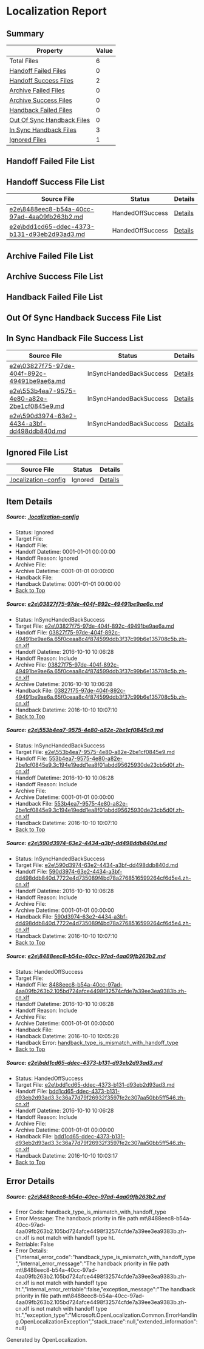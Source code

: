 # <a name='report-top'></a> Localization Report

## Summary
 Property | Value 
 -------- | ----- 
 Total Files | 6
[ Handoff Failed Files ](#handoff-failed-list)| 0
[ Handoff Success Files ](#handoff-success-list)| 2
[ Archive Failed Files ](#archive-failed-list)| 0
[ Archive Success Files ](#archive-success-list)| 0
[ Handback Failed Files ](#handback-failed-list)| 0
[ Out Of Sync Handback Files ](#outofsync-handback-success-list)| 0
[ In Sync Handback Files ](#insync-handback-success-list)| 3
[ Ignored Files ](#ignored-list)| 1

## <a name='handoff-failed-list'></a> Handoff Failed File List

## <a name='handoff-success-list'></a> Handoff Success File List
 Source File | Status | Details 
 ----------- | ------ | ------- 
 [e2e\8488eec8-b54a-40cc-97ad-4aa09fb263b2.md](https://github.com/OpenLocalizationTestOrg/ol-test0/blob/a670afbba178f22ad73f69b2e5b447718adb585f/e2e/8488eec8-b54a-40cc-97ad-4aa09fb263b2.md) | HandedOffSuccess | [Details](#1d75cfaa72e6353235957642daecd6aeaf1e86b74)
 [e2e\bdd1cd65-ddec-4373-b131-d93eb2d93ad3.md](https://github.com/OpenLocalizationTestOrg/ol-test0/blob/ff7f73c125084210d56905fe7c3aede1546d0474/e2e/bdd1cd65-ddec-4373-b131-d93eb2d93ad3.md) | HandedOffSuccess | [Details](#15ba847bd15792613ec08711a6973d699a9428a95)

## <a name='archive-failed-list'></a> Archive Failed File List

## <a name='archive-success-list'></a> Archive Success File List

## <a name='handback-failed-list'></a> Handback Failed File List

## <a name='outofsync-handback-success-list'></a> Out Of Sync Handback Success File List

## <a name='insync-handback-success-list'></a> In Sync Handback File Success List
 Source File | Status | Details 
 ----------- | ------ | ------- 
 [e2e\03827f75-97de-404f-892c-49491be9ae6a.md](https://github.com/OpenLocalizationTestOrg/ol-test0/blob/c1b3b32663a8e5bccc7d512cd27c068535275620/e2e/03827f75-97de-404f-892c-49491be9ae6a.md) | InSyncHandedBackSuccess | [Details](#b10956844a54dd01e4a23720b964b69ef1147e571)
 [e2e\553b4ea7-9575-4e80-a82e-2be1cf0845e9.md](https://github.com/OpenLocalizationTestOrg/ol-test0/blob/853435907c842ffbca7c39e13f570f327de96c82/e2e/553b4ea7-9575-4e80-a82e-2be1cf0845e9.md) | InSyncHandedBackSuccess | [Details](#a810968827167d363f235eff39b37435c7d58d8c2)
 [e2e\590d3974-63e2-4434-a3bf-dd498ddb840d.md](https://github.com/OpenLocalizationTestOrg/ol-test0/blob/853435907c842ffbca7c39e13f570f327de96c82/e2e/590d3974-63e2-4434-a3bf-dd498ddb840d.md) | InSyncHandedBackSuccess | [Details](#c89e3a2413db63c00556ba54d7175d4c868d05723)

## <a name='ignored-list'></a> Ignored File List
 Source File | Status | Details 
 ----------- | ------ | ------- 
 [.localization-config](https://github.com/OpenLocalizationTestOrg/ol-test0/blob/853435907c842ffbca7c39e13f570f327de96c82/.localization-config) | Ignored | [Details](#c268a05ecaa7ec85942ed632c29928ee5bd6da8d0)

## Item Details
##### <a name='c268a05ecaa7ec85942ed632c29928ee5bd6da8d0'></a> Source: [.localization-config](https://github.com/OpenLocalizationTestOrg/ol-test0/blob/853435907c842ffbca7c39e13f570f327de96c82/.localization-config)
* Status: Ignored
* Target File: 
* Handoff File: 
* Handoff Datetime: 0001-01-01 00:00:00
* Handoff Reason: Ignored
* Archive File: 
* Archive Datetime: 0001-01-01 00:00:00
* Handback File: 
* Handback Datetime: 0001-01-01 00:00:00
* [Back to Top](#report-top)

##### <a name='b10956844a54dd01e4a23720b964b69ef1147e571'></a> Source: [e2e\03827f75-97de-404f-892c-49491be9ae6a.md](https://github.com/OpenLocalizationTestOrg/ol-test0/blob/c1b3b32663a8e5bccc7d512cd27c068535275620/e2e/03827f75-97de-404f-892c-49491be9ae6a.md)
* Status: InSyncHandedBackSuccess
* Target File: [e2e\03827f75-97de-404f-892c-49491be9ae6a.md](https://github.com/OpenLocalizationTestOrg/ol-test0-zhcn/blob/c9e37facd2bab39b6c95264718dd7466b5dcedc7/e2e/03827f75-97de-404f-892c-49491be9ae6a.md)
* Handoff File: [03827f75-97de-404f-892c-49491be9ae6a.65f0ceaa8c4f874599ddb3f37c99b6e135708c5b.zh-cn.xlf](https://github.com/OpenLocalizationTestOrg/ol-test0-handoff/blob/3a3d3f90036693e17aef875d29ca5fe38d67fb00/ol-handoff/OpenLocalizationTestOrg/ol-test0-zhcn/qimu/03827f75-97de-404f-892c-49491be9ae6a.65f0ceaa8c4f874599ddb3f37c99b6e135708c5b.zh-cn.xlf)
* Handoff Datetime: 2016-10-10 10:06:28
* Handoff Reason: Include
* Archive File: [03827f75-97de-404f-892c-49491be9ae6a.65f0ceaa8c4f874599ddb3f37c99b6e135708c5b.zh-cn.xlf](https://github.com/OpenLocalizationTestOrg/ol-test0-handoff/blob/6e0d7ba16dfabdf3e67ed78fb17fd4a0320e1cd2/ol-archive/OpenLocalizationTestOrg/ol-test0-zhcn/qimu/03827f75-97de-404f-892c-49491be9ae6a.65f0ceaa8c4f874599ddb3f37c99b6e135708c5b.zh-cn.xlf)
* Archive Datetime: 2016-10-10 10:06:28
* Handback File: [03827f75-97de-404f-892c-49491be9ae6a.65f0ceaa8c4f874599ddb3f37c99b6e135708c5b.zh-cn.xlf](https://github.com/OpenLocalizationTestOrg/ol-test0-handback/blob/0da217b786ec60a77a2ea94ba17964faaf69e3c8/ol-handback/OpenLocalizationTestOrg/ol-test0-zhcn/qimu/03827f75-97de-404f-892c-49491be9ae6a.65f0ceaa8c4f874599ddb3f37c99b6e135708c5b.zh-cn.xlf)
* Handback Datetime: 2016-10-10 10:07:10
* [Back to Top](#report-top)

##### <a name='a810968827167d363f235eff39b37435c7d58d8c2'></a> Source: [e2e\553b4ea7-9575-4e80-a82e-2be1cf0845e9.md](https://github.com/OpenLocalizationTestOrg/ol-test0/blob/853435907c842ffbca7c39e13f570f327de96c82/e2e/553b4ea7-9575-4e80-a82e-2be1cf0845e9.md)
* Status: InSyncHandedBackSuccess
* Target File: [e2e\553b4ea7-9575-4e80-a82e-2be1cf0845e9.md](https://github.com/OpenLocalizationTestOrg/ol-test0-zhcn/blob/c9e37facd2bab39b6c95264718dd7466b5dcedc7/e2e/553b4ea7-9575-4e80-a82e-2be1cf0845e9.md)
* Handoff File: [553b4ea7-9575-4e80-a82e-2be1cf0845e9.3c194e19edd1ea8f01abdd95625930de23cb5d0f.zh-cn.xlf](https://github.com/OpenLocalizationTestOrg/ol-test0-handoff/blob/3a3d3f90036693e17aef875d29ca5fe38d67fb00/ol-handoff/OpenLocalizationTestOrg/ol-test0-zhcn/qimu/553b4ea7-9575-4e80-a82e-2be1cf0845e9.3c194e19edd1ea8f01abdd95625930de23cb5d0f.zh-cn.xlf)
* Handoff Datetime: 2016-10-10 10:06:28
* Handoff Reason: Include
* Archive File: 
* Archive Datetime: 0001-01-01 00:00:00
* Handback File: [553b4ea7-9575-4e80-a82e-2be1cf0845e9.3c194e19edd1ea8f01abdd95625930de23cb5d0f.zh-cn.xlf](https://github.com/OpenLocalizationTestOrg/ol-test0-handback/blob/0da217b786ec60a77a2ea94ba17964faaf69e3c8/ol-handback/OpenLocalizationTestOrg/ol-test0-zhcn/qimu/553b4ea7-9575-4e80-a82e-2be1cf0845e9.3c194e19edd1ea8f01abdd95625930de23cb5d0f.zh-cn.xlf)
* Handback Datetime: 2016-10-10 10:07:10
* [Back to Top](#report-top)

##### <a name='c89e3a2413db63c00556ba54d7175d4c868d05723'></a> Source: [e2e\590d3974-63e2-4434-a3bf-dd498ddb840d.md](https://github.com/OpenLocalizationTestOrg/ol-test0/blob/853435907c842ffbca7c39e13f570f327de96c82/e2e/590d3974-63e2-4434-a3bf-dd498ddb840d.md)
* Status: InSyncHandedBackSuccess
* Target File: [e2e\590d3974-63e2-4434-a3bf-dd498ddb840d.md](https://github.com/OpenLocalizationTestOrg/ol-test0-zhcn/blob/c9e37facd2bab39b6c95264718dd7466b5dcedc7/e2e/590d3974-63e2-4434-a3bf-dd498ddb840d.md)
* Handoff File: [590d3974-63e2-4434-a3bf-dd498ddb840d.7722e4d735089f4bd78a2768516599264cf6d5e4.zh-cn.xlf](https://github.com/OpenLocalizationTestOrg/ol-test0-handoff/blob/3a3d3f90036693e17aef875d29ca5fe38d67fb00/ol-handoff/OpenLocalizationTestOrg/ol-test0-zhcn/qimu/590d3974-63e2-4434-a3bf-dd498ddb840d.7722e4d735089f4bd78a2768516599264cf6d5e4.zh-cn.xlf)
* Handoff Datetime: 2016-10-10 10:06:28
* Handoff Reason: Include
* Archive File: 
* Archive Datetime: 0001-01-01 00:00:00
* Handback File: [590d3974-63e2-4434-a3bf-dd498ddb840d.7722e4d735089f4bd78a2768516599264cf6d5e4.zh-cn.xlf](https://github.com/OpenLocalizationTestOrg/ol-test0-handback/blob/0da217b786ec60a77a2ea94ba17964faaf69e3c8/ol-handback/OpenLocalizationTestOrg/ol-test0-zhcn/qimu/590d3974-63e2-4434-a3bf-dd498ddb840d.7722e4d735089f4bd78a2768516599264cf6d5e4.zh-cn.xlf)
* Handback Datetime: 2016-10-10 10:07:10
* [Back to Top](#report-top)

##### <a name='1d75cfaa72e6353235957642daecd6aeaf1e86b74'></a> Source: [e2e\8488eec8-b54a-40cc-97ad-4aa09fb263b2.md](https://github.com/OpenLocalizationTestOrg/ol-test0/blob/a670afbba178f22ad73f69b2e5b447718adb585f/e2e/8488eec8-b54a-40cc-97ad-4aa09fb263b2.md)
* Status: HandedOffSuccess
* Target File: 
* Handoff File: [8488eec8-b54a-40cc-97ad-4aa09fb263b2.105bd724afce4498f32574cfde7a39ee3ea9383b.zh-cn.xlf](https://github.com/OpenLocalizationTestOrg/ol-test0-handoff/blob/3a3d3f90036693e17aef875d29ca5fe38d67fb00/ol-handoff/OpenLocalizationTestOrg/ol-test0-zhcn/qimu/8488eec8-b54a-40cc-97ad-4aa09fb263b2.105bd724afce4498f32574cfde7a39ee3ea9383b.zh-cn.xlf)
* Handoff Datetime: 2016-10-10 10:06:28
* Handoff Reason: Include
* Archive File: 
* Archive Datetime: 0001-01-01 00:00:00
* Handback File: 
* Handback Datetime: 2016-10-10 10:05:28
* Handback Error: [handback_type_is_mismatch_with_handoff_type](#1d75cfaa72e6353235957642daecd6aeaf1e86b74handback_type_is_mismatch_with_handoff_type)
* [Back to Top](#report-top)

##### <a name='15ba847bd15792613ec08711a6973d699a9428a95'></a> Source: [e2e\bdd1cd65-ddec-4373-b131-d93eb2d93ad3.md](https://github.com/OpenLocalizationTestOrg/ol-test0/blob/ff7f73c125084210d56905fe7c3aede1546d0474/e2e/bdd1cd65-ddec-4373-b131-d93eb2d93ad3.md)
* Status: HandedOffSuccess
* Target File: [e2e\bdd1cd65-ddec-4373-b131-d93eb2d93ad3.md](https://github.com/OpenLocalizationTestOrg/ol-test0-zhcn/blob/9f2c8114d70b1e96845f7af4f609293120db7414/e2e/bdd1cd65-ddec-4373-b131-d93eb2d93ad3.md)
* Handoff File: [bdd1cd65-ddec-4373-b131-d93eb2d93ad3.3c36a77d79f26932f3597fe2c307aa50bb5ff546.zh-cn.xlf](https://github.com/OpenLocalizationTestOrg/ol-test0-handoff/blob/3a3d3f90036693e17aef875d29ca5fe38d67fb00/ol-handoff/OpenLocalizationTestOrg/ol-test0-zhcn/qimu/bdd1cd65-ddec-4373-b131-d93eb2d93ad3.3c36a77d79f26932f3597fe2c307aa50bb5ff546.zh-cn.xlf)
* Handoff Datetime: 2016-10-10 10:06:28
* Handoff Reason: Include
* Archive File: 
* Archive Datetime: 0001-01-01 00:00:00
* Handback File: [bdd1cd65-ddec-4373-b131-d93eb2d93ad3.3c36a77d79f26932f3597fe2c307aa50bb5ff546.zh-cn.xlf](https://github.com/OpenLocalizationTestOrg/ol-test0-handback/blob/ca64ba3f7f48acd3be718c1c17c1980832692530/ol-handback/OpenLocalizationTestOrg/ol-test0-zhcn/qimu/mt/bdd1cd65-ddec-4373-b131-d93eb2d93ad3.3c36a77d79f26932f3597fe2c307aa50bb5ff546.zh-cn.xlf)
* Handback Datetime: 2016-10-10 10:03:17
* [Back to Top](#report-top)


## Error Details
##### <a name='1d75cfaa72e6353235957642daecd6aeaf1e86b74handback_type_is_mismatch_with_handoff_type'></a> Source: [e2e\8488eec8-b54a-40cc-97ad-4aa09fb263b2.md](#1d75cfaa72e6353235957642daecd6aeaf1e86b74)
* Error Code: handback_type_is_mismatch_with_handoff_type
* Error Message: The handback priority in file path mt\8488eec8-b54a-40cc-97ad-4aa09fb263b2.105bd724afce4498f32574cfde7a39ee3ea9383b.zh-cn.xlf is not match with handoff type ht.
* Retriable: False
* Error Details: {"internal_error_code":"handback_type_is_mismatch_with_handoff_type","internal_error_message":"The handback priority in file path mt\\8488eec8-b54a-40cc-97ad-4aa09fb263b2.105bd724afce4498f32574cfde7a39ee3ea9383b.zh-cn.xlf is not match with handoff type ht.","internal_error_retriable":false,"exception_message":"The handback priority in file path mt\\8488eec8-b54a-40cc-97ad-4aa09fb263b2.105bd724afce4498f32574cfde7a39ee3ea9383b.zh-cn.xlf is not match with handoff type ht.","exception_type":"Microsoft.OpenLocalization.Common.ErrorHandling.OpenLocalizationException","stack_trace":null,"extended_information":null}


Generated by OpenLocalization.
